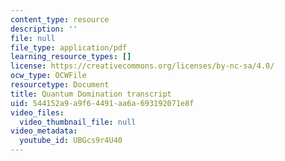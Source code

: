 ```yaml
---
content_type: resource
description: ''
file: null
file_type: application/pdf
learning_resource_types: []
license: https://creativecommons.org/licenses/by-nc-sa/4.0/
ocw_type: OCWFile
resourcetype: Document
title: Quantum Domination transcript
uid: 544152a9-a9f6-4491-aa6a-693192071e8f
video_files:
  video_thumbnail_file: null
video_metadata:
  youtube_id: UBGcs9r4U40
---
```

